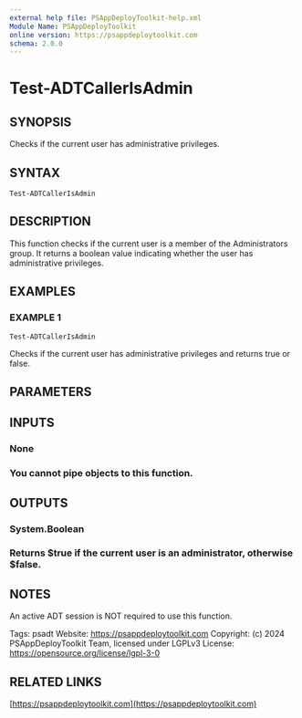 ```yaml
---
external help file: PSAppDeployToolkit-help.xml
Module Name: PSAppDeployToolkit
online version: https://psappdeploytoolkit.com
schema: 2.0.0
---
```


# Test-ADTCallerIsAdmin

## SYNOPSIS
Checks if the current user has administrative privileges.

## SYNTAX

```
Test-ADTCallerIsAdmin
```

## DESCRIPTION
This function checks if the current user is a member of the Administrators group.
It returns a boolean value indicating whether the user has administrative privileges.

## EXAMPLES

### EXAMPLE 1
```
Test-ADTCallerIsAdmin
```

Checks if the current user has administrative privileges and returns true or false.

## PARAMETERS

## INPUTS

### None
### You cannot pipe objects to this function.
## OUTPUTS

### System.Boolean
### Returns $true if the current user is an administrator, otherwise $false.
## NOTES
An active ADT session is NOT required to use this function.

Tags: psadt
Website: https://psappdeploytoolkit.com
Copyright: (c) 2024 PSAppDeployToolkit Team, licensed under LGPLv3
License: https://opensource.org/license/lgpl-3-0

## RELATED LINKS

[https://psappdeploytoolkit.com](https://psappdeploytoolkit.com)

